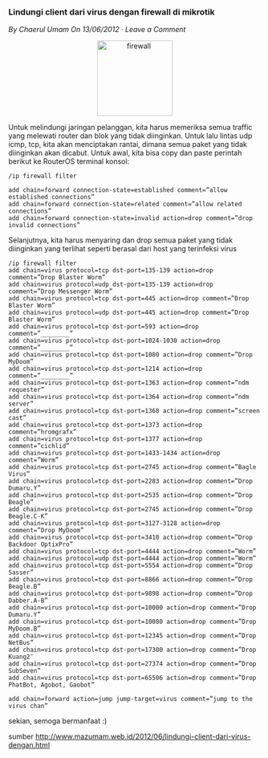 ### **Lindungi client dari virus dengan firewall di mikrotik**
_By Chaerul Umam On 13/06/2012 · Leave a Comment_

<p align="center">
	<img src="./posts/2012-06-13-firewallfiltermikrotik/firewall.jpg" height="150px" alt="firewall">
</p> 

Untuk melindungi jaringan pelanggan, kita harus memeriksa semua traffic yang melewati router dan blok yang tidak diinginkan. Untuk lalu lintas udp icmp, tcp, kita akan menciptakan rantai, dimana semua paket yang tidak diinginkan akan dicabut. Untuk awal, kita bisa copy dan paste perintah berikut ke RouterOS terminal konsol:
```
/ip firewall filter

add chain=forward connection-state=established comment=”allow established connections”
add chain=forward connection-state=related comment=”allow related connections”
add chain=forward connection-state=invalid action=drop comment=”drop invalid connections”
```

Selanjutnya, kita harus menyaring dan drop semua paket yang tidak diinginkan yang terlihat seperti berasal dari host yang terinfeksi virus
```
/ip firewall filter
add chain=virus protocol=tcp dst-port=135-139 action=drop comment=”Drop Blaster Worm”
add chain=virus protocol=udp dst-port=135-139 action=drop comment=”Drop Messenger Worm”  
add chain=virus protocol=tcp dst-port=445 action=drop comment=”Drop Blaster Worm”
add chain=virus protocol=udp dst-port=445 action=drop comment=”Drop Blaster Worm”
add chain=virus protocol=tcp dst-port=593 action=drop comment=”________”
add chain=virus protocol=tcp dst-port=1024-1030 action=drop comment=”________”
add chain=virus protocol=tcp dst-port=1080 action=drop comment=”Drop MyDoom”
add chain=virus protocol=tcp dst-port=1214 action=drop comment=”________”
add chain=virus protocol=tcp dst-port=1363 action=drop comment=”ndm requester”
add chain=virus protocol=tcp dst-port=1364 action=drop comment=”ndm server”
add chain=virus protocol=tcp dst-port=1368 action=drop comment=”screen cast”
add chain=virus protocol=tcp dst-port=1373 action=drop comment=”hromgrafx”
add chain=virus protocol=tcp dst-port=1377 action=drop comment=”cichlid”
add chain=virus protocol=tcp dst-port=1433-1434 action=drop comment=”Worm”
add chain=virus protocol=tcp dst-port=2745 action=drop comment=”Bagle Virus”
add chain=virus protocol=tcp dst-port=2283 action=drop comment=”Drop Dumaru.Y”
add chain=virus protocol=tcp dst-port=2535 action=drop comment=”Drop Beagle”
add chain=virus protocol=tcp dst-port=2745 action=drop comment=”Drop Beagle.C-K”
add chain=virus protocol=tcp dst-port=3127-3128 action=drop comment=”Drop MyDoom”
add chain=virus protocol=tcp dst-port=3410 action=drop comment=”Drop Backdoor OptixPro”
add chain=virus protocol=tcp dst-port=4444 action=drop comment=”Worm”
add chain=virus protocol=udp dst-port=4444 action=drop comment=”Worm”
add chain=virus protocol=tcp dst-port=5554 action=drop comment=”Drop Sasser”
add chain=virus protocol=tcp dst-port=8866 action=drop comment=”Drop Beagle.B”
add chain=virus protocol=tcp dst-port=9898 action=drop comment=”Drop Dabber.A-B”
add chain=virus protocol=tcp dst-port=10000 action=drop comment=”Drop Dumaru.Y”
add chain=virus protocol=tcp dst-port=10080 action=drop comment=”Drop MyDoom.B”
add chain=virus protocol=tcp dst-port=12345 action=drop comment=”Drop NetBus”
add chain=virus protocol=tcp dst-port=17300 action=drop comment=”Drop Kuang2″
add chain=virus protocol=tcp dst-port=27374 action=drop comment=”Drop SubSeven”
add chain=virus protocol=tcp dst-port=65506 action=drop comment=”Drop PhatBot, Agobot, Gaobot”

add chain=forward action=jump jump-target=virus comment=”jump to the virus chan”
```

sekian, semoga bermanfaat :)

sumber <http://www.mazumam.web.id/2012/06/lindungi-client-dari-virus-dengan.html>
